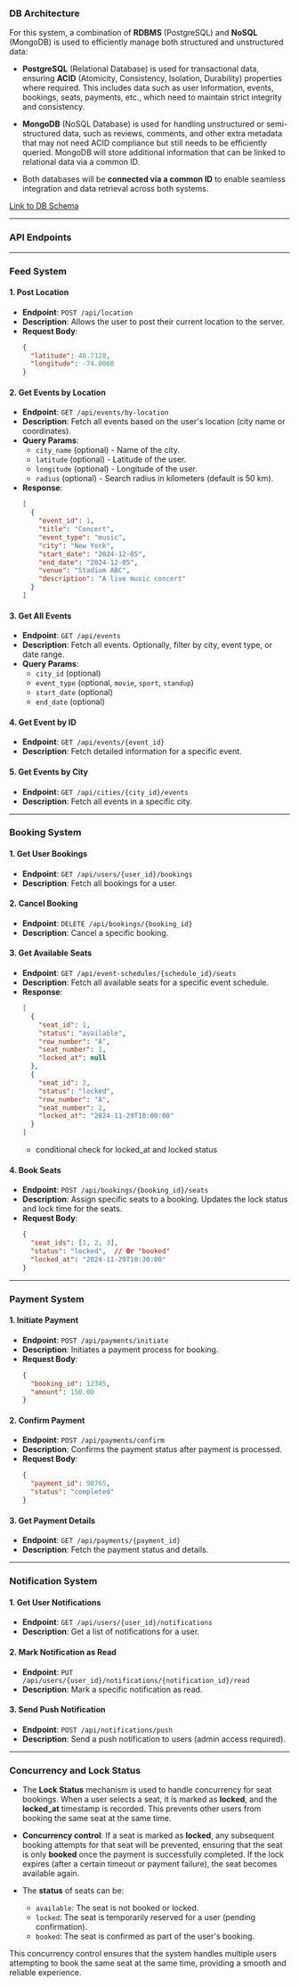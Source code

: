### DB Architecture

For this system, a combination of **RDBMS** (PostgreSQL) and **NoSQL** (MongoDB) is used to efficiently manage both structured and unstructured data:

- **PostgreSQL** (Relational Database) is used for transactional data, ensuring **ACID** (Atomicity, Consistency, Isolation, Durability) properties where required. This includes data such as user information, events, bookings, seats, payments, etc., which need to maintain strict integrity and consistency.
  
- **MongoDB** (NoSQL Database) is used for handling unstructured or semi-structured data, such as reviews, comments, and other extra metadata that may not need ACID compliance but still needs to be efficiently queried. MongoDB will store additional information that can be linked to relational data via a common ID.

- Both databases will be **connected via a common ID** to enable seamless integration and data retrieval across both systems.

[Link to DB Schema](https://dbdiagram.io/d/67499a5de9daa85aca20c151)

---

### **API Endpoints**

---

### **Feed System**

#### 1. **Post Location**
   - **Endpoint**: `POST /api/location`
   - **Description**: Allows the user to post their current location to the server.
   - **Request Body**:
     ```json
     {
       "latitude": 40.7128,
       "longitude": -74.0060
     }
     ```

#### 2. **Get Events by Location**
   - **Endpoint**: `GET /api/events/by-location`
   - **Description**: Fetch all events based on the user's location (city name or coordinates).
   - **Query Params**:
     - `city_name` (optional) - Name of the city.
     - `latitude` (optional) - Latitude of the user.
     - `longitude` (optional) - Longitude of the user.
     - `radius` (optional) - Search radius in kilometers (default is 50 km).
   - **Response**:
     ```json
     [
       {
         "event_id": 1,
         "title": "Concert",
         "event_type": "music",
         "city": "New York",
         "start_date": "2024-12-05",
         "end_date": "2024-12-05",
         "venue": "Stadium ABC",
         "description": "A live music concert"
       }
     ]
     ```

#### 3. **Get All Events**
   - **Endpoint**: `GET /api/events`
   - **Description**: Fetch all events. Optionally, filter by city, event type, or date range.
   - **Query Params**:
     - `city_id` (optional)
     - `event_type` (optional, `movie`, `sport`, `standup`)
     - `start_date` (optional)
     - `end_date` (optional)

#### 4. **Get Event by ID**
   - **Endpoint**: `GET /api/events/{event_id}`
   - **Description**: Fetch detailed information for a specific event.

#### 5. **Get Events by City**
   - **Endpoint**: `GET /api/cities/{city_id}/events`
   - **Description**: Fetch all events in a specific city.

---

### **Booking System**

#### 1. **Get User Bookings**
   - **Endpoint**: `GET /api/users/{user_id}/bookings`
   - **Description**: Fetch all bookings for a user.

#### 2. **Cancel Booking**
   - **Endpoint**: `DELETE /api/bookings/{booking_id}`
   - **Description**: Cancel a specific booking.

#### 3. **Get Available Seats**
   - **Endpoint**: `GET /api/event-schedules/{schedule_id}/seats`
   - **Description**: Fetch all available seats for a specific event schedule.
   - **Response**:
     ```json
     [
       {
         "seat_id": 1,
         "status": "available",
         "row_number": "A",
         "seat_number": 1,
         "locked_at": null
       },
       {
         "seat_id": 2,
         "status": "locked",
         "row_number": "A",
         "seat_number": 2,
         "locked_at": "2024-11-29T10:00:00"
       }
     ]
     ```
     -  conditional check for locked_at and locked status

#### 4. **Book Seats**
   - **Endpoint**: `POST /api/bookings/{booking_id}/seats`
   - **Description**: Assign specific seats to a booking. Updates the lock status and lock time for the seats.
   - **Request Body**:
     ```json
     {
       "seat_ids": [1, 2, 3],
       "status": "locked",  // Or "booked"
       "locked_at": "2024-11-29T10:30:00"
     }
     ```

---

### **Payment System**

#### 1. **Initiate Payment**
   - **Endpoint**: `POST /api/payments/initiate`
   - **Description**: Initiates a payment process for booking.
   - **Request Body**:
     ```json
     {
       "booking_id": 12345,
       "amount": 150.00
     }
     ```

#### 2. **Confirm Payment**
   - **Endpoint**: `POST /api/payments/confirm`
   - **Description**: Confirms the payment status after payment is processed.
   - **Request Body**:
     ```json
     {
       "payment_id": 98765,
       "status": "completed"
     }
     ```

#### 3. **Get Payment Details**
   - **Endpoint**: `GET /api/payments/{payment_id}`
   - **Description**: Fetch the payment status and details.

---

### **Notification System**

#### 1. **Get User Notifications**
   - **Endpoint**: `GET /api/users/{user_id}/notifications`
   - **Description**: Get a list of notifications for a user.

#### 2. **Mark Notification as Read**
   - **Endpoint**: `PUT /api/users/{user_id}/notifications/{notification_id}/read`
   - **Description**: Mark a specific notification as read.

#### 3. **Send Push Notification**
   - **Endpoint**: `POST /api/notifications/push`
   - **Description**: Send a push notification to users (admin access required).

---

### **Concurrency and Lock Status**

- The **Lock Status** mechanism is used to handle concurrency for seat bookings. When a user selects a seat, it is marked as **locked**, and the **locked_at** timestamp is recorded. This prevents other users from booking the same seat at the same time.
  
- **Concurrency control**: If a seat is marked as **locked**, any subsequent booking attempts for that seat will be prevented, ensuring that the seat is only **booked** once the payment is successfully completed. If the lock expires (after a certain timeout or payment failure), the seat becomes available again.

- The **status** of seats can be:
  - `available`: The seat is not booked or locked.
  - `locked`: The seat is temporarily reserved for a user (pending confirmation).
  - `booked`: The seat is confirmed as part of the user's booking.

This concurrency control ensures that the system handles multiple users attempting to book the same seat at the same time, providing a smooth and reliable experience.